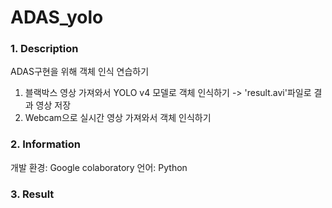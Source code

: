 # ADAS_yolo

### 1. Description ###
ADAS구현을 위해 객체 인식 연습하기
1. 블랙박스 영상 가져와서 YOLO v4 모델로 객체 인식하기 -> 'result.avi'파일로 결과 영상 저장
2. Webcam으로 실시간 영상 가져와서 객체 인식하기

### 2. Information ##
개발 환경: Google colaboratory
언어: Python

### 3. Result


